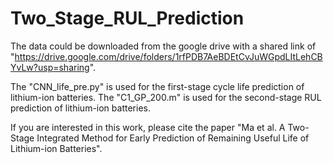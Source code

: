 # Two_Stage_RUL_Prediction

The data could be downloaded from the google drive with a shared link of "https://drive.google.com/drive/folders/1rfPDB7AeBDEtCvJuWGpdLItLehCBYvLw?usp=sharing".

The "CNN_life_pre.py" is used for the first-stage cycle life prediction of lithium-ion batteries. The "C1_GP_200.m" is used for the second-stage RUL prediction of lithium-ion batteries.

If you are interested in this work, please cite the paper "Ma et al. A Two-Stage Integrated Method for Early Prediction of Remaining Useful Life of Lithium-ion Batteries".
